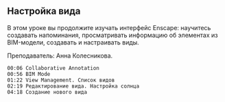 ## Настройка вида

В этом уроке вы продолжите изучать интерфейс Enscape: научитесь создавать напоминания, просматривать информацию об элементах из BIM-модели, создавать и настраивать виды.

Преподаватель: Анна Колесникова.

[](https://player.softculture.cc/embed/RVS/RVS_10.14.01_L5-6_View_Settings)

``` chapters
00:06 Collaborative Annotation
00:56 BIM Mode
01:22 View Management. Список видов
02:19 Редактирование вида. Настройка солнца
04:18 Создание нового вида
```
